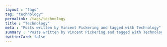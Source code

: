 ```yaml
---
layout : "tags"
tag: "technology"
permalink: /tags/technology
title : "Technology"
meta : "Posts written by Vincent Pickering and tagged with Technology"
summary : "Posts written by Vincent Pickering and tagged with Technology"
twitterCard: false
---
```

